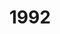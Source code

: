 ---
title: "1992"
description: "Articles tagged 1992."
layout: yearpages
permalink: /tags/1992/{% if pagination.pageNumber > 0 %}/page/{{ pagination.pageNumber + 1 }}{% endif %}/index.html
pagination:
  data: collections.1992
  size: 8
  alias: pagedPosts
  addAllPagesToCollections: true
  reverse: true
---
